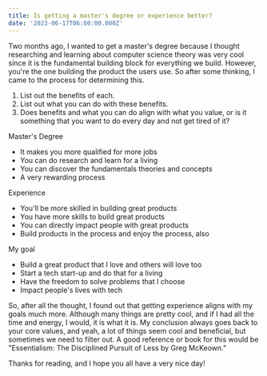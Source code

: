 ```yaml
---
title: Is getting a master's degree or experience better?
date: '2023-06-17T06:00:00.000Z'
---
```


Two months ago, I wanted to get a master's degree because I thought researching and learning about computer science theory was very cool since it is the fundamental building block for everything we build. However, you're the one building the product the users use. So after some thinking, I came to the process for determining this.

1. List out the benefits of each.
2. List out what you can do with these benefits.
3. Does benefits and what you can do align with what you value, or is it something that you want to do every day and not get tired of it?

Master's Degree

* It makes you more qualified for more jobs
* You can do research and learn for a living
* You can discover the fundamentals theories and concepts
* A very rewarding process

Experience 

* You'll be more skilled in building great products
* You have more skills to build great products
* You can directly impact people with great products
* Build products in the process and enjoy the process, also

My goal

* Build a great product that I love and others will love too
* Start a tech start-up and do that for a living
* Have the freedom to solve problems that I choose
* Impact people's lives with tech

So, after all the thought, I found out that getting experience aligns with my goals much more. Although many things are pretty cool, and if I had all the time and energy, I would, it is what it is. My conclusion always goes back to your core values, and yeah, a lot of things seem cool and beneficial, but sometimes we need to filter out. A good reference or book for this would be "Essentialism: The Disciplined Pursuit of Less by Greg McKeown."

Thanks for reading, and I hope you all have a very nice day!
